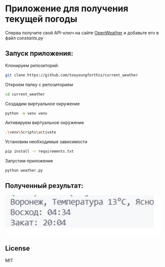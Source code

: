 # Приложение для получения текущей погоды

Сперва получите свой API-ключ на сайте [OpenWeather](https://openweathermap.org/)
и добавьте его в файл *constants.py*

## Запуск приложения:

Клонируем репозиторий:
```bash
git clone https://github.com/tooyoungforthis/current_weather
```

Откроем папку с репозиторием
```bash
cd current_weather
```

Создадим виртуальное окружение
```bash
python -m venv venv
```

Активируем виртуальное окружение
```bash
.\venv\Scripts\activate
```

Установим необходимые зависимости
```bash
pip install -r requirements.txt
```

Запустим приложение
```bash
python weather.py
```

## Полученный результат:
![](result.png)

## License
MIT